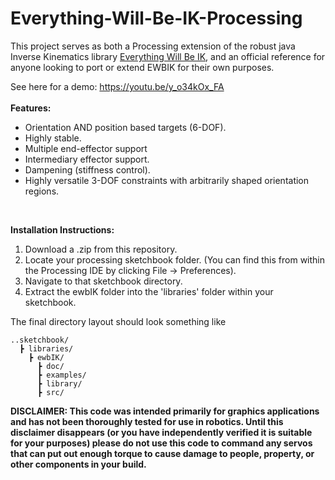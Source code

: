 # Everything-Will-Be-IK-Processing

This project serves as both a Processing extension of the robust java Inverse Kinematics library <a href="https://github.com/EGjoni/Everything-WIll-Be-IK">Everything Will Be IK</a>, and an official reference for anyone looking to port or extend EWBIK for their own purposes. 


See here for a demo: https://youtu.be/y_o34kOx_FA
</br></br>
<b>Features:</b>
<ul>
<li>Orientation AND position based targets (6-DOF).</li>
<li>Highly stable.</li>
<li>Multiple end-effector support</li>
<li>Intermediary effector support.</li>
<li>Dampening (stiffness control).</li>
<li>Highly versatile 3-DOF constraints with arbitrarily shaped orientation regions.</li>
</ul>
</br>


<b>Installation Instructions:</b></br>
<ol>
<li>Download a .zip from this repository.</li>
<li>Locate your processing sketchbook folder. (You can find this from within the Processing IDE by clicking File -> Preferences).</li>
<li>Navigate to that sketchbook directory.</li>
<li>Extract the ewbIK folder into the 'libraries' folder within your sketchbook.</li>
</ol>
The final directory layout should look something like

```
..sketchbook/
  ┣ libraries/
    ┣ ewbIK/
      ┣ doc/
      ┣ examples/
      ┣ library/
      ┣ src/
```


<b>DISCLAIMER: This code was intended primarily for graphics applications and has not been thoroughly tested for use in robotics. Until this disclaimer disappears (or you have independently verified it is suitable for your purposes) please do not use this code to command any servos that can put out enough torque to cause damage to people, property, or other components in your build.</b>
